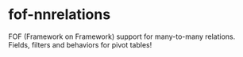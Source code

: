fof-nnrelations
===============

FOF (Framework on Framework) support for many-to-many relations. Fields, filters and behaviors for pivot tables!
